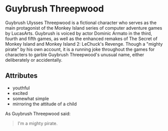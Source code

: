 # Guybrush Threepwood

Guybrush Ulysses Threepwood is a fictional character who serves as the main protagonist of the Monkey Island series of computer adventure games by LucasArts. Guybrush is voiced by actor Dominic Armato in the third, fourth and fifth games, as well as the enhanced remakes of The Secret of Monkey Island and Monkey Island 2: LeChuck's Revenge. Though a "mighty pirate" by his own account, it is a running joke throughout the games for characters to garble Guybrush Threepwood's unusual name, either deliberately or accidentally.

## Attributes

* youthful
* excited
* somewhat simple
* mirroring the attitude of a child

As Guybrush Threepwood said:

> I'm a mighty pirate.